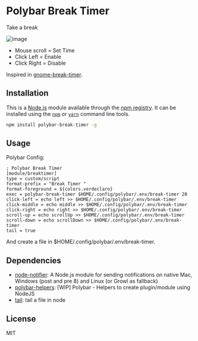 # Polybar Break Timer

Take a break

![image](https://user-images.githubusercontent.com/5731176/47377346-6110db80-d6cb-11e8-8bb6-ec80b61753fb.png)

- Mouse scroll = Set Time
- Click Left = Enable
- Click Right = Disable

Inspired in [gnome-break-timer](https://github.com/GNOME/gnome-break-timer).

## Installation

This is a [Node.js](https://nodejs.org/) module available through the
[npm registry](https://www.npmjs.com/). It can be installed using the
[`npm`](https://docs.npmjs.com/getting-started/installing-npm-packages-locally)
or
[`yarn`](https://yarnpkg.com/en/)
command line tools.

```sh
npm install polybar-break-timer -g
```

## Usage

Polybar Config:
```
; Polybar Break Timer
[module/breaktimer]
type = custom/script
format-prefix = "Break Timer "
format-foreground = ${colors.verdeclaro}
exec = polybar-break-timer $HOME/.config/polybar/.env/break-timer 20
click-left = echo left >> $HOME/.config/polybar/.env/break-timer
click-middle = echo middle >> $HOME/.config/polybar/.env/break-timer
click-right = echo right >> $HOME/.config/polybar/.env/break-timer
scroll-up = echo scrollUp >> $HOME/.config/polybar/.env/break-timer
scroll-down = echo scrollDown >> $HOME/.config/polybar/.env/break-timer
tail = true
```

And create a file in $HOME/.config/polybar/.env/break-timer.

## Dependencies

- [node-notifier](https://ghub.io/node-notifier): A Node.js module for sending notifications on native Mac, Windows (post and pre 8) and Linux (or Growl as fallback)
- [polybar-helpers](https://ghub.io/polybar-helpers): [WIP] Polybar - Helpers to create plugin/module using NodeJS
- [tail](https://ghub.io/tail): tail a file in node

## License

MIT
